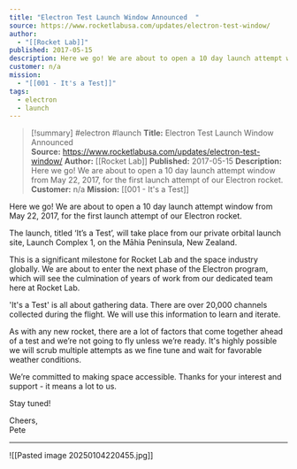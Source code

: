 ```yaml
---
title: "Electron Test Launch Window Announced  "
source: https://www.rocketlabusa.com/updates/electron-test-window/
author:
  - "[[Rocket Lab]]"
published: 2017-05-15
description: Here we go! We are about to open a 10 day launch attempt window from May 22, 2017, for the first launch attempt of our Electron rocket.
customer: n/a
mission:
  - "[[001 - It's a Test]]"
tags:
  - electron
  - launch
---
```

>[!summary]
#electron #launch
**Title:** Electron Test Launch Window Announced  
**Source:** https://www.rocketlabusa.com/updates/electron-test-window/
**Author:** [[Rocket Lab]]
**Published:** 2017-05-15
**Description:** Here we go! We are about to open a 10 day launch attempt window from May 22, 2017, for the first launch attempt of our Electron rocket.
**Customer:** n/a
**Mission:** [[001 - It's a Test]]

Here we go! We are about to open a 10 day launch attempt window from May 22, 2017, for the first launch attempt of our Electron rocket.

The launch, titled ‘It’s a Test’, will take place from our private orbital launch site, Launch Complex 1, on the Māhia Peninsula, New Zealand.

This is a significant milestone for Rocket Lab and the space industry globally. We are about to enter the next phase of the Electron program, which will see the culmination of years of work from our dedicated team here at Rocket Lab.

'It's a Test' is all about gathering data. There are over 20,000 channels collected during the flight. We will use this information to learn and iterate.

As with any new rocket, there are a lot of factors that come together ahead of a test and we’re not going to fly unless we’re ready. It's highly possible we will scrub multiple attempts as we fine tune and wait for favorable weather conditions.

We’re committed to making space accessible. Thanks for your interest and support - it means a lot to us.

Stay tuned!

Cheers,  
Pete

---

![[Pasted image 20250104220455.jpg]]